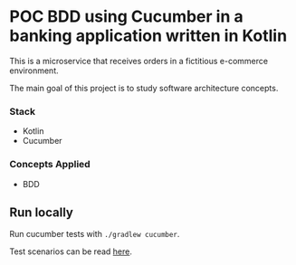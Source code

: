 # POC BDD using Cucumber in a banking application written in Kotlin

This is a microservice that receives orders in a fictitious e-commerce environment.

The main goal of this project is to study software architecture concepts.

### Stack
- Kotlin
- Cucumber

### Concepts Applied
- BDD 

## Run locally
Run cucumber tests with `./gradlew cucumber`.

Test scenarios can be read [here](/src/test/resources/features/move_funds.feature).
